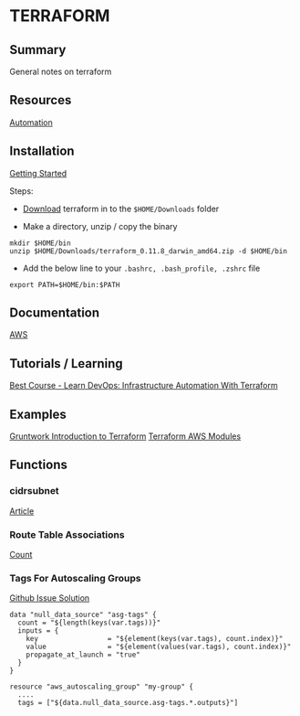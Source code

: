 # TERRAFORM

## Summary

General notes on terraform

## Resources

[Automation](https://learn.hashicorp.com/terraform/development/running-terraform-in-automation)

## Installation

[Getting Started](https://www.terraform.io/intro/getting-started/install.html)

Steps:

- [Download](https://www.terraform.io/downloads.html) terraform in to the
  `$HOME/Downloads` folder

- Make a directory, unzip / copy the binary

```console
mkdir $HOME/bin
unzip $HOME/Downloads/terraform_0.11.8_darwin_amd64.zip -d $HOME/bin
```

- Add the below line to your `.bashrc, .bash_profile, .zshrc` file

```shell
export PATH=$HOME/bin:$PATH
```

## Documentation

[AWS](https://www.terraform.io/docs/providers/aws/index.html)

## Tutorials / Learning

[Best Course - Learn DevOps: Infrastructure Automation With Terraform](https://www.udemy.com/learn-devops-infrastructure-automation-with-terraform/learn/v4/content)

## Examples

[Gruntwork Introduction to Terraform](https://blog.gruntwork.io/an-introduction-to-terraform-f17df9c6d180)
[Terraform AWS Modules](https://github.com/terraform-aws-modules)

## Functions

### cidrsubnet

[Article](http://blog.itsjustcode.net/blog/2017/11/18/terraform-cidrsubnet-deconstructed/)

### Route Table Associations

[Count](https://stackoverflow.com/questions/51739482/terraform-how-to-associate-multiple-subnet-to-route-table)

### Tags For Autoscaling Groups

[Github Issue Solution](https://github.com/hashicorp/terraform/issues/15226)

```
data "null_data_source" "asg-tags" {
  count = "${length(keys(var.tags))}"
  inputs = {
    key                 = "${element(keys(var.tags), count.index)}"
    value               = "${element(values(var.tags), count.index)}"
    propagate_at_launch = "true"
  }
}

resource "aws_autoscaling_group" "my-group" {
  ....
  tags = ["${data.null_data_source.asg-tags.*.outputs}"]
```
